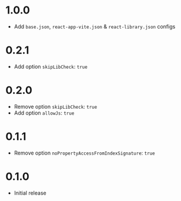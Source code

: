 # 1.0.0

- Add `base.json`, `react-app-vite.json` & `react-library.json` configs

# 0.2.1

- Add option `skipLibCheck`: `true`

# 0.2.0

- Remove option `skipLibCheck`: `true`
- Add option `allowJs`: `true`

# 0.1.1

- Remove option `noPropertyAccessFromIndexSignature`: `true`

# 0.1.0

- Initial release
